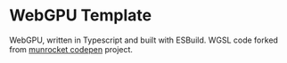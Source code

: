 # WebGPU Template

WebGPU, written in Typescript and built with ESBuild. WGSL code forked from [munrocket codepen](https://codepen.io/munrocket/pen/qBreZya) project.